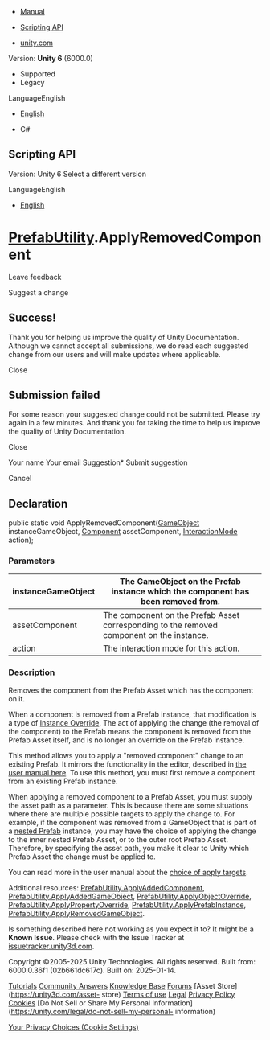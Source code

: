 [ ]()

  * [Manual](../Manual/index.html)
  * [Scripting API](../ScriptReference/index.html)

  * [unity.com](https://unity.com/)

Version: **Unity 6** (6000.0)

  * Supported
  * Legacy

LanguageEnglish

  * [English]()

  * C#

[ ](https://docs.unity3d.com)

## Scripting API

Version: Unity 6 Select a different version

LanguageEnglish

  * [English]()

#  [PrefabUtility](PrefabUtility.html).ApplyRemovedComponent

Leave feedback

Suggest a change

## Success!

Thank you for helping us improve the quality of Unity Documentation. Although
we cannot accept all submissions, we do read each suggested change from our
users and will make updates where applicable.

Close

## Submission failed

For some reason your suggested change could not be submitted. Please <a>try
again</a> in a few minutes. And thank you for taking the time to help us
improve the quality of Unity Documentation.

Close

Your name Your email Suggestion* Submit suggestion

Cancel

[ ]()

## Declaration

public static void ApplyRemovedComponent([GameObject](GameObject.html)
instanceGameObject, [Component](Component.html) assetComponent,
[InteractionMode](InteractionMode.html) action);

### Parameters

instanceGameObject | The GameObject on the Prefab instance which the component has been removed from.  
---|---  
assetComponent | The component on the Prefab Asset corresponding to the removed component on the instance.  
action | The interaction mode for this action.  
  
### Description

Removes the component from the Prefab Asset which has the component on it.

When a component is removed from a Prefab instance, that modification is a
type of [Instance Override](../Manual/PrefabInstanceOverrides.html). The act
of applying the change (the removal of the component) to the Prefab means the
component is removed from the Prefab Asset itself, and is no longer an
override on the Prefab instance.  
  
This method allows you to apply a "removed component" change to an existing
Prefab. It mirrors the functionality in the editor, described in [the user
manual here](../Manual/PrefabOverridesMultiLevel.html). To use this method,
you must first remove a component from an existing Prefab instance.  
  
When applying a removed component to a Prefab Asset, you must supply the asset
path as a parameter. This is because there are some situations where there are
multiple possible targets to apply the change to. For example, if the
component was removed from a GameObject that is part of a [nested
Prefab](../Manual/NestedPrefabs.html) instance, you may have the choice of
applying the change to the inner nested Prefab Asset, or to the outer root
Prefab Asset. Therefore, by specifying the asset path, you make it clear to
Unity which Prefab Asset the change must be applied to.  
  
You can read more in the user manual about the [choice of apply
targets](../Manual/PrefabOverridesMultiLevel.html).  
  
Additional resources:
[PrefabUtility.ApplyAddedComponent](PrefabUtility.ApplyAddedComponent.html),
[PrefabUtility.ApplyAddedGameObject](PrefabUtility.ApplyAddedGameObject.html),
[PrefabUtility.ApplyObjectOverride](PrefabUtility.ApplyObjectOverride.html),
[PrefabUtility.ApplyPropertyOverride](PrefabUtility.ApplyPropertyOverride.html),
[PrefabUtility.ApplyPrefabInstance](PrefabUtility.ApplyPrefabInstance.html),
[PrefabUtility.ApplyRemovedGameObject](PrefabUtility.ApplyRemovedGameObject.html).

Is something described here not working as you expect it to? It might be a
**Known Issue**. Please check with the Issue Tracker at
[issuetracker.unity3d.com](https://issuetracker.unity3d.com).

Copyright ©2005-2025 Unity Technologies. All rights reserved. Built from:
6000.0.36f1 (02b661dc617c). Built on: 2025-01-14.

[Tutorials](https://unity3d.com/learn) [Community
Answers](https://answers.unity3d.com) [Knowledge
Base](https://support.unity3d.com/hc/en-us)
[Forums](https://forum.unity3d.com) [Asset Store](https://unity3d.com/asset-
store) [Terms of use](https://docs.unity3d.com/Manual/TermsOfUse.html)
[Legal](https://unity.com/legal) [Privacy
Policy](https://unity.com/legal/privacy-policy)
[Cookies](https://unity.com/legal/cookie-policy) [Do Not Sell or Share My
Personal Information](https://unity.com/legal/do-not-sell-my-personal-
information)

[Your Privacy Choices (Cookie Settings)](javascript:void\(0\);)

